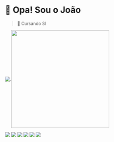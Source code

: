 # 🍃 Opa! Sou o João
> 🌱 Cursando SI

<a href="https://github-readme-stats.vercel.app/api?username=ownaka&show_icons=true&theme=vue-dark">
  <img align="center"  src="https://github-readme-stats.vercel.app/api?username=ownaka&show_icons=true&theme=vue-dark" />
</a>
<a href="https://github-readme-stats.vercel.app/api/top-langs/?username=ownaka&layout=donut&theme=vue-dark">
  <img align="center" width="320px" src="https://github-readme-stats.vercel.app/api/top-langs/?username=ownaka&layout=donut&theme=vue-dark" />
</a>

<div>

<a><img src="https://img.shields.io/badge/HTML5-E34F26?style=for-the-badge&logo=html5&logoColor=white" ></a>
<a><img src="https://img.shields.io/badge/Bootstrap-563D7C?style=for-the-badge&logo=bootstrap&logoColor=white" ></a>
<a><img src="https://img.shields.io/badge/CSS3-1572B6?style=for-the-badge&logo=css3&logoColor=white" ></a>
<a><img src="https://img.shields.io/badge/JavaScript-323330?style=for-the-badge&logo=javascript&logoColor=F7DF1E" ></a>
<a><img src="https://img.shields.io/badge/C-00599C?style=for-the-badge&logo=c&logoColor=white" ></a>
<a><img src="https://img.shields.io/badge/Java-ED8B00?style=for-the-badge&logo=openjdk&logoColor=white" ></a>
</div> 
